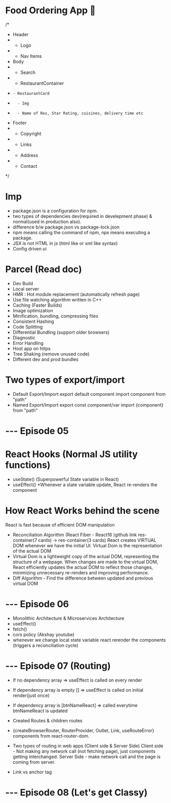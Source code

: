 # Food Ordering App 🚀

/\*

- Header
- - Logo
- - Nav Items
- Body
- - Search
- - RestaurantContainer
-     - RestaurantCard
-       - Img
-       - Name of Res, Star Rating, cuisines, delivery time etc
- Footer
- - Copyright
- - Links
- - Address
- - Contact

\*/

# Imp

- package.json is a configuration for npm.
- two types of dependencies dev(required in develepment phase) & normal(used in production also).
- difference b/w package.json vs package-lock.json
- npm means calling the command of npm, npx means executing a package.
- JSX is not HTML in js (html like or xml like syntax)
- Config driven ui

# Parcel (Read doc)

- Dev Build
- Local server
- HMR : Hot module replacement (automatically refresh page)
- Use file watching algorithm written in C++
- Caching (Faster Builds)
- Image optimization
- Minification, bundling, compressing files
- Consistent Hashing
- Code Splitting
- Differential Bundling (support older browsers)
- Diagnostic
- Error Handling
- Host app on https
- Tree Shaking (remove unused code)
- Different dev and prod bundles

# Two types of export/import

- Default Export/Import
  export default component
  import component from "path"
- Named Export/Import
  export const component/var
  import {component} from "path"

# --- Episode 05

# React Hooks (Normal JS utility functions)

- useState() (Superpowerful State variable in React)
- useEffect()
  \*Whenever a state variable update, React re-renders the component

# How React Works behind the scene

React is fast because of efficient DOM manipulation

- Reconciliation Algorithm (React Fiber - React16 )github link
  res-container(7 cards) -> res-container(3 cards)
  React creates VIRTUAL DOM whenever we have the initial UI.
  Virtual Dom is the representation of the actual DOM
- Virtual Dom is a lightweight copy of the actual DOM, representing the
  structure of a webpage. When changes are made to the virtual DOM,
  React efficiently updates the actual DOM to reflect those changes,
  minimizing unnecessary re-renders and improving performance.
- Diff Algorithm - Find the difference between updated and previous
  virtual DOM

# --- Episode 06

- Monolithic Architecture & Microservices Architecture
- useEffect()
- fetch()
- cors policy (Akshay youtube)
- whenever we change local state variable react rerender the components (triggers a reconciliation cycle)

# --- Episode 07 (Routing)

- If no dependency array => useEffect is called on every render
- If dependency array is empty [] => useEffect is called on initial render(just once)
- If dependency array is [btnNameReact] => called everytime btnNameReact is updated

- Created Routes & children routes
- {createBrowserRouter, RouterProvider, Outlet, Link, useRouteError} components from react-router-dom.

- Two types of routing in web apps (Client side & Server Side)
  Client side - Not making any network call (not fetching page), just
  components getting interchanged.
  Server Side - make network call and the page is coming from server.

- Link vs anchor tag

# --- Episode 08 (Let's get Classy)
